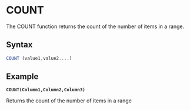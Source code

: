 # COUNT

The COUNT function returns the count of the number of items in a range.

## Syntax

```javascript
COUNT (value1,value2....)
```

## Example

<pre class="language-javascript"><code class="lang-javascript"><strong>COUNT(Column1,Column2,Column3)</strong></code></pre>

Returns the count of the number of items in a range

